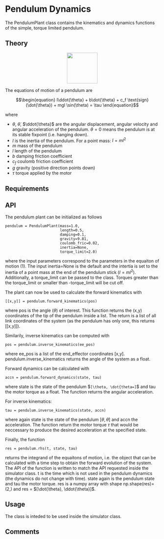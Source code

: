 #  Pendulum Dynamics #

The PendulumPlant class contains the kinematics and dynamics functions of the simple, torque limited pendulum.

## Theory #

<div align="center">
<img width="100" src="../../../docs/pendulum.png">
</div>

The equations of motion of a pendulum are

```math
\begin{equation}
I\ddot{\theta} + b\dot{\theta} + c_f \text{sign}(\dot{\theta}) + mgl \sin(\theta) = \tau
\end{equation}
```

where

- $`\theta`$, $`\dot{\theta}`$, $`\ddot{\theta}`$ are the angular displacement, angular velocity and angular acceleration of the pendulum. $`\theta=0`$ means the pendulum is at its stable fixpoint (i.e. hanging down).
- $`I`$ is the inertia of the pendulum. For a point mass: $`I=ml^2`$
- $`m`$ mass of the pendulum
- $`l`$ length of the pendulum
- $`b`$ damping friction coefficient
- $`c_f`$ coulomb friction coefficient
- $`g`$ gravity (positive direction points down)
- $`\tau`$ torque applied by the motor



## Requirements #



## API #

The pendulum plant can be initialized as follows

    pendulum = PendulumPlant(mass=1.0,
                             length=0.5,
                             damping=0.1,
                             gravity=9.81,
                             coulomb_fric=0.02,
                             inertia=None,
                             torque_limit=2.0)

where the input parameters correspond to the parameters in the equaiton of motion (1). The input inertia=None is the default and the intertia is set to the inertia of a point mass at the end of the pendulum stick ($`I=ml^2`$). Additionally, a torque_limit can be passed to the class. Torques greater than the torque_limit or smaller than -torque_limit will be cut off.

The plant can now be used to calculate the forward kinematics with

    [[x,y]] = pendulum.forward_kinematics(pos)

where pos is the angle ($`\theta`$) of interest. This function returns the (x,y) coordinates of the tip of the pendulum inside a list. The return is a list of all link coordinates of the system (as the pendulum has only one, this returns [[x,y]]).

Similarily, inverse kinematics can be computed with

    pos = pendulum.inverse_kinematics(ee_pos)

where ee_pos is a list of the end_effector coordinates [x,y]. pendulum.inverse_kinematics returns the angle of the system as a float.

Forward dynamics can be calculated with

    accn = pendulum.forward_dynamics(state, tau)

where state is the state of the pendulum $`[\theta, \dot{theta=]`$ and tau the motor torque as a float. The function returns the angular acceleration.

For inverse kinematics:

    tau = pendulum.inverse_kinematics(state, accn)

where again state is the state of the pendulum $`[\theta, \dot{\theta}]`$ and accn the acceleration. The function return the motor torque $`\tau`$ that would be neccessary to produce the desired acceleration at the specified state.

Finally, the function

    res = pendulum.rhs(t, state, tau)

returns the integrand of the equaitons of motion, i.e. the object that can be calculated with a time step to obtain the forward evolution of the system. The API of the function is written to match the API requested inside the simulator class.
t is the time which is not used in the pendulum dynamics (the dynamics do not change with time). state again is the pendulum state and tau the motor torque. res is a numpy array with shape np.shape(res)=(2,) and res = $`[\dot{\theta}, \ddot{\theta}]`$.


## Usage #

The class is inteded to be used inside the simulator class.


## Comments #

